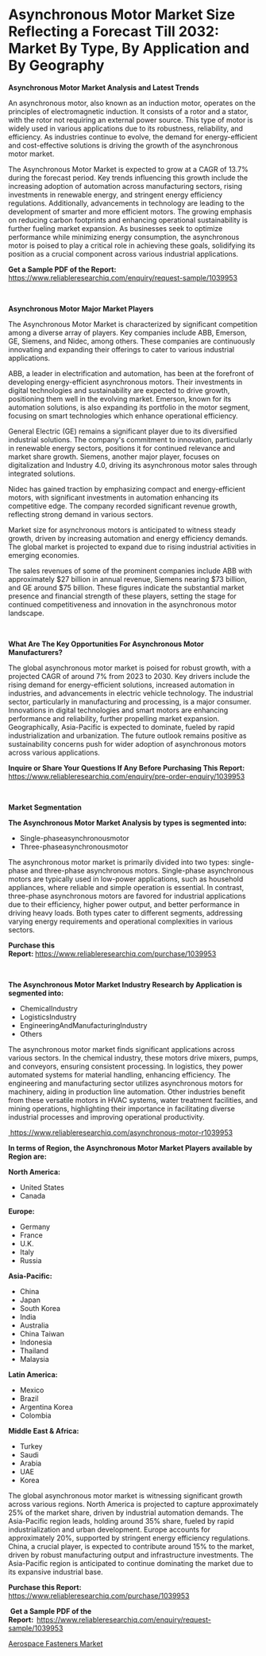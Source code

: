 <p><h1>Asynchronous Motor Market Size Reflecting a Forecast Till 2032: Market By Type, By Application and By Geography</h1></p><p><strong>Asynchronous Motor Market Analysis and Latest Trends</strong></p>
<p><p>An asynchronous motor, also known as an induction motor, operates on the principles of electromagnetic induction. It consists of a rotor and a stator, with the rotor not requiring an external power source. This type of motor is widely used in various applications due to its robustness, reliability, and efficiency. As industries continue to evolve, the demand for energy-efficient and cost-effective solutions is driving the growth of the asynchronous motor market.</p><p>The Asynchronous Motor Market is expected to grow at a CAGR of 13.7% during the forecast period. Key trends influencing this growth include the increasing adoption of automation across manufacturing sectors, rising investments in renewable energy, and stringent energy efficiency regulations. Additionally, advancements in technology are leading to the development of smarter and more efficient motors. The growing emphasis on reducing carbon footprints and enhancing operational sustainability is further fueling market expansion. As businesses seek to optimize performance while minimizing energy consumption, the asynchronous motor is poised to play a critical role in achieving these goals, solidifying its position as a crucial component across various industrial applications.</p></p>
<p><strong>Get a Sample PDF of the Report:&nbsp;</strong> <a href="https://www.reliableresearchiq.com/enquiry/request-sample/1039953?utm_campaign=2886&utm_medium=2&utm_source=Github&utm_content=ia&utm_term=08042025&utm_id=asynchronous-motor">https://www.reliableresearchiq.com/enquiry/request-sample/1039953</a></p>
<p>&nbsp;</p>
<p><strong>Asynchronous Motor Major Market Players</strong></p>
<p><p>The Asynchronous Motor Market is characterized by significant competition among a diverse array of players. Key companies include ABB, Emerson, GE, Siemens, and Nidec, among others. These companies are continuously innovating and expanding their offerings to cater to various industrial applications.</p><p>ABB, a leader in electrification and automation, has been at the forefront of developing energy-efficient asynchronous motors. Their investments in digital technologies and sustainability are expected to drive growth, positioning them well in the evolving market. Emerson, known for its automation solutions, is also expanding its portfolio in the motor segment, focusing on smart technologies which enhance operational efficiency.</p><p>General Electric (GE) remains a significant player due to its diversified industrial solutions. The company's commitment to innovation, particularly in renewable energy sectors, positions it for continued relevance and market share growth. Siemens, another major player, focuses on digitalization and Industry 4.0, driving its asynchronous motor sales through integrated solutions.</p><p>Nidec has gained traction by emphasizing compact and energy-efficient motors, with significant investments in automation enhancing its competitive edge. The company recorded significant revenue growth, reflecting strong demand in various sectors.</p><p>Market size for asynchronous motors is anticipated to witness steady growth, driven by increasing automation and energy efficiency demands. The global market is projected to expand due to rising industrial activities in emerging economies.</p><p>The sales revenues of some of the prominent companies include ABB with approximately $27 billion in annual revenue, Siemens nearing $73 billion, and GE around $75 billion. These figures indicate the substantial market presence and financial strength of these players, setting the stage for continued competitiveness and innovation in the asynchronous motor landscape.</p></p>
<p>&nbsp;</p>
<p><strong>What Are The Key Opportunities For Asynchronous Motor Manufacturers?</strong></p>
<p><p>The global asynchronous motor market is poised for robust growth, with a projected CAGR of around 7% from 2023 to 2030. Key drivers include the rising demand for energy-efficient solutions, increased automation in industries, and advancements in electric vehicle technology. The industrial sector, particularly in manufacturing and processing, is a major consumer. Innovations in digital technologies and smart motors are enhancing performance and reliability, further propelling market expansion. Geographically, Asia-Pacific is expected to dominate, fueled by rapid industrialization and urbanization. The future outlook remains positive as sustainability concerns push for wider adoption of asynchronous motors across various applications.</p></p>
<p><strong>Inquire or Share Your Questions If Any Before Purchasing This Report:</strong> <a href="https://www.reliableresearchiq.com/enquiry/pre-order-enquiry/1039953?utm_campaign=2886&utm_medium=2&utm_source=Github&utm_content=ia&utm_term=08042025&utm_id=asynchronous-motor">https://www.reliableresearchiq.com/enquiry/pre-order-enquiry/1039953</a></p>
<p>&nbsp;</p>
<p><strong>Market Segmentation</strong></p>
<p><strong>The Asynchronous Motor Market Analysis by types is segmented into:</strong></p>
<p><ul><li>Single-phaseasynchronousmotor</li><li>Three-phaseasynchronousmotor</li></ul></p>
<p><p>The asynchronous motor market is primarily divided into two types: single-phase and three-phase asynchronous motors. Single-phase asynchronous motors are typically used in low-power applications, such as household appliances, where reliable and simple operation is essential. In contrast, three-phase asynchronous motors are favored for industrial applications due to their efficiency, higher power output, and better performance in driving heavy loads. Both types cater to different segments, addressing varying energy requirements and operational complexities in various sectors.</p></p>
<p><strong>Purchase this Report:&nbsp;</strong><a href="https://www.reliableresearchiq.com/purchase/1039953?utm_campaign=2886&utm_medium=2&utm_source=Github&utm_content=ia&utm_term=08042025&utm_id=asynchronous-motor">https://www.reliableresearchiq.com/purchase/1039953</a></p>
<p>&nbsp;</p>
<p><strong>The Asynchronous Motor Market Industry Research by Application is segmented into:</strong></p>
<p><ul><li>ChemicalIndustry</li><li>LogisticsIndustry</li><li>EngineeringAndManufacturingIndustry</li><li>Others</li></ul></p>
<p><p>The asynchronous motor market finds significant applications across various sectors. In the chemical industry, these motors drive mixers, pumps, and conveyors, ensuring consistent processing. In logistics, they power automated systems for material handling, enhancing efficiency. The engineering and manufacturing sector utilizes asynchronous motors for machinery, aiding in production line automation. Other industries benefit from these versatile motors in HVAC systems, water treatment facilities, and mining operations, highlighting their importance in facilitating diverse industrial processes and improving operational productivity.</p></p>
<p><a href="https://www.reliableresearchiq.com/asynchronous-motor-r1039953?utm_campaign=2886&utm_medium=2&utm_source=Github&utm_content=ia&utm_term=08042025&utm_id=asynchronous-motor">&nbsp;https://www.reliableresearchiq.com/asynchronous-motor-r1039953</a></p>
<p><strong>In terms of Region, the Asynchronous Motor Market Players available by Region are:</strong></p>
<p>
    <p> <strong> North America: </strong>
        <ul>
            <li>United States</li>
            <li>Canada</li>
        </ul>
        </p> 
    <p> <strong> Europe: </strong>
        <ul>
            <li>Germany</li>
            <li>France</li>
            <li>U.K.</li>
            <li>Italy</li>
            <li>Russia</li>
        </ul>
        </p> 
    <p> <strong> Asia-Pacific: </strong>
        <ul>
            <li>China</li>
            <li>Japan</li>
            <li>South Korea</li>
            <li>India</li>
            <li>Australia</li>
            <li>China Taiwan</li>
            <li>Indonesia</li>
            <li>Thailand</li>
            <li>Malaysia</li>
        </ul>
        </p> 
    <p> <strong> Latin America: </strong>
        <ul>
            <li>Mexico</li>
            <li>Brazil</li>
            <li>Argentina Korea</li>
            <li>Colombia</li>
        </ul>
        </p> 
    <p> <strong> Middle East & Africa: </strong>
        <ul>
            <li>Turkey</li>
            <li>Saudi</li>
            <li>Arabia</li>
            <li>UAE</li>
            <li>Korea</li>
        </ul>
    </p>
    </p>
<p><p>The global asynchronous motor market is witnessing significant growth across various regions. North America is projected to capture approximately 25% of the market share, driven by industrial automation demands. The Asia-Pacific region leads, holding around 35% share, fueled by rapid industrialization and urban development. Europe accounts for approximately 20%, supported by stringent energy efficiency regulations. China, a crucial player, is expected to contribute around 15% to the market, driven by robust manufacturing output and infrastructure investments. The Asia-Pacific region is anticipated to continue dominating the market due to its expansive industrial base.</p></p>
<p><strong>Purchase this Report: </strong><a href="https://www.reliableresearchiq.com/purchase/1039953?utm_campaign=2886&utm_medium=2&utm_source=Github&utm_content=ia&utm_term=08042025&utm_id=asynchronous-motor">https://www.reliableresearchiq.com/purchase/1039953</a></p>
<p>&nbsp;<strong>Get a Sample PDF of the Report:&nbsp;&nbsp;</strong><a href="https://www.reliableresearchiq.com/enquiry/request-sample/1039953?utm_campaign=2886&utm_medium=2&utm_source=Github&utm_content=ia&utm_term=08042025&utm_id=asynchronous-motor">https://www.reliableresearchiq.com/enquiry/request-sample/1039953</a></p>
<p><strong></strong></p>
<p><p><a href="https://github.com/tszkintruca/Market-Research-Report-List-1/blob/main/aerospace-fasteners-market.md?utm_campaign=2886&utm_medium=2&utm_source=Github&utm_content=ia&utm_term=08042025&utm_id=asynchronous-motor">Aerospace Fasteners Market</a></p></p>